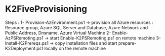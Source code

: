 # K2FiveProvisioning

Steps :
1- Provision-AzEnvironment.ps1 -> provision all Azure resources : Resource group, Azure SQL Server and Database, Azure Network and Public Address, Dnsname, Azure Virtual Machine
2- Enable-AzPSRemoting.ps1 -> start Enable-K2PSRemoting.ps1 on remote machine
3- Install-K2Prereqs.ps1 -> copy installation files and start prepare-K2Deployment.ps1 locally on the remote machine
